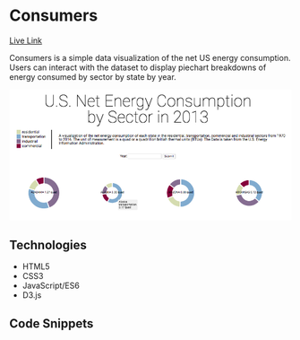 # Consumers
[Live Link](https://keyangsun.github.io/Consumers/)

Consumers is a simple data visualization of the net US energy consumption. Users 
can interact with the dataset to display piechart breakdowns of energy consumed 
by sector by state by year. 

![alt](/public/images/screen_capture.png)

## Technologies 
* HTML5
* CSS3
* JavaScript/ES6
* D3.js

## Code Snippets 
